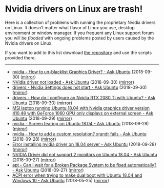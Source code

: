 # Nvidia drivers on Linux are trash!

Here is a collection of problems with running the proprietary Nvidia drivers on
Linux. It doesn't matter what flavor of Linux you use, desktop environment or
window manager. If you frequent any Linux support forum you will be *flooded*
with ongoing problems posted by users caused by the Nvidia drivers on Linux.

If you want to add to this list download
[the repository](https://github.com/nvidialinuxdriversaretrash/nvidialinuxdriversaretrash.github.io)
and use the scripts provided there.

<hr>

* [nvidia - How to un-blacklist Graphics Driver? - Ask Ubuntu](https://askubuntu.com/questions/1079844/how-to-un-blacklist-graphics-driver) (2018-09-30) ([mirror](https://nvidialinuxdriversaretrash.github.io/files/2018-09-30-nvidia-How-to-un-blacklist-Graphics-Driver?-Ask-Ubuntu.html))
* [NVidia driver not loaded - Ask Ubuntu](https://askubuntu.com/questions/1079761/nvidia-driver-not-loaded) (2018-09-30) ([mirror](https://nvidialinuxdriversaretrash.github.io/files/2018-09-30-NVidia-driver-not-loaded-Ask-Ubuntu.html))
* [drivers - Nvidia Settings does not start - Ask Ubuntu](https://askubuntu.com/questions/1079774/nvidia-settings-does-not-start) (2018-09-30) ([mirror](https://nvidialinuxdriversaretrash.github.io/files/2018-09-30-drivers-Nvidia-Settings-does-not-start-Ask-Ubuntu.html))
* [drivers - How do I configure an Nvidia RTX 2080 Ti with Ubuntu? - Ask Ubuntu](https://askubuntu.com/questions/1079852/how-do-i-configure-an-nvidia-rtx-2080-ti-with-ubuntu) (2018-09-30) ([mirror](https://nvidialinuxdriversaretrash.github.io/files/2018-09-30-drivers-How-do-I-configure-an-Nvidia-RTX-2080.html))
* [MSI laptop running Ubuntu 18.04 with Nvidia graphics driver version 410.48 with GeForce 1060 GPU only displays on external screen - Ask Ubuntu](https://askubuntu.com/questions/1079584/msi-laptop-running-ubuntu-18-04-with-nvidia-graphics-driver-version-410-48-with) (2018-09-29) ([mirror](https://nvidialinuxdriversaretrash.github.io/files/2018-09-29-MSI-laptop-running-Ubuntu-18.04-with-Nvidia-graphics-driver-version.html))
* [nvidia - Screen tearing on Ubuntu 18.04 - Ask Ubuntu](https://askubuntu.com/questions/1079135/screen-tearing-on-ubuntu-18-04) (2018-09-28) ([mirror](https://nvidialinuxdriversaretrash.github.io/files/2018-09-28-nvidia-Screen-tearing-on-Ubuntu-18.04-Ask-Ubuntu.html))
* [nvidia - How to add a custom resolution? xrandr fails - Ask Ubuntu](https://askubuntu.com/questions/1079251/how-to-add-a-custom-resolution-xrandr-fails) (2018-09-28) ([mirror](https://nvidialinuxdriversaretrash.github.io/files/2018-09-28-nvidia-How-to-add-a-custom-resolution?-xrandr-fails.html))
* [Error installing nvidia driver on 18.04 server - Ask Ubuntu](https://askubuntu.com/questions/1079191/error-installing-nvidia-driver-on-18-04-server) (2018-09-28) ([mirror](https://nvidialinuxdriversaretrash.github.io/files/2018-09-28-Error-installing-nvidia-driver-on-18.04-server-Ask-Ubuntu.html))
* [NVIDIA Driver did not support 2 monitors on Ubuntu 18.04 - Ask Ubuntu](https://askubuntu.com/questions/1079119/nvidia-driver-did-not-support-2-monitors-on-ubuntu-18-04) (2018-09-27) ([mirror](https://nvidialinuxdriversaretrash.github.io/files/2018-09-27-NVIDIA-Driver-did-not-support-2-monitors-on-Ubuntu-18.04.html))
* [apt - Can I wait for a Broken Package System to be fixed automatically? - Ask Ubuntu](https://askubuntu.com/questions/1079004/can-i-wait-for-a-broken-package-system-to-be-fixed-automatically) (2018-09-27) ([mirror](https://nvidialinuxdriversaretrash.github.io/files/2018-09-27-apt-Can-I-wait-for-a-Broken-Package-System.html))
* [ACPI error when trying to make dual boot with Ubuntu 18.04 and Windows 10 - Ask Ubuntu](https://askubuntu.com/questions/1040364/acpi-error-when-trying-to-make-dual-boot-with-ubuntu-18-04-and-windows-10) (2018-05-25) ([mirror](https://nvidialinuxdriversaretrash.github.io/files/2018-05-25-ACPI-error-when-trying-to-make-dual-boot-with-Ubuntu.html))
